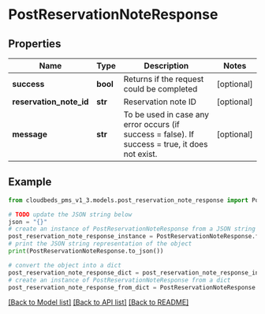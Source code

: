 # PostReservationNoteResponse


## Properties

Name | Type | Description | Notes
------------ | ------------- | ------------- | -------------
**success** | **bool** | Returns if the request could be completed | [optional] 
**reservation_note_id** | **str** | Reservation note ID | [optional] 
**message** | **str** | To be used in case any error occurs (if success &#x3D; false). If success &#x3D; true, it does not exist. | [optional] 

## Example

```python
from cloudbeds_pms_v1_3.models.post_reservation_note_response import PostReservationNoteResponse

# TODO update the JSON string below
json = "{}"
# create an instance of PostReservationNoteResponse from a JSON string
post_reservation_note_response_instance = PostReservationNoteResponse.from_json(json)
# print the JSON string representation of the object
print(PostReservationNoteResponse.to_json())

# convert the object into a dict
post_reservation_note_response_dict = post_reservation_note_response_instance.to_dict()
# create an instance of PostReservationNoteResponse from a dict
post_reservation_note_response_from_dict = PostReservationNoteResponse.from_dict(post_reservation_note_response_dict)
```
[[Back to Model list]](../README.md#documentation-for-models) [[Back to API list]](../README.md#documentation-for-api-endpoints) [[Back to README]](../README.md)



